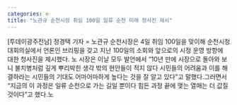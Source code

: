 ```yaml
---
categories: e
title: "노관규 순천시장 취임 100일 일류 순천 미래 청사진 제시"
---
```

[투데이광주전남] 정경택 기자 = 노관규 순천시장은 4일 취임 100일을 맞이해 순천시청 대회의실에서 언론인 브리핑을 갖고 지난 100일의 소회와 앞으로의 시정 운영 방향에 대한 청사진을 제시했다. 노 시장은 이날 모두 발언에서 “10년 만에 시장으로 돌아와 보니 불치병처럼 깊게 뿌리박힌 생각 밖의 현안들이 적지 않다 시민들의 어려움과 이를 해결하라는 시민들의 기대도 어마어마하게 높다는 것을 잘 알고 있다”고 말했다.그러면서 “지금의 이 과정은 일류 순천으로 가는 길일 뿐이다 힘든 과정 끝에 맺는 열매는 더 값질 것이다”고 했다.노
